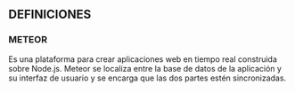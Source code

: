 ## DEFINICIONES ##

### METEOR ###

Es una plataforma para crear aplicaciones web en tiempo real construida sobre Node.js. Meteor se localiza entre la base de datos de la aplicación y su interfaz de usuario y se encarga que las dos partes estén sincronizadas.